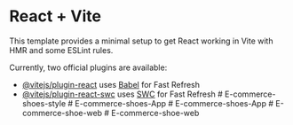 # React + Vite

This template provides a minimal setup to get React working in Vite with HMR and some ESLint rules.

Currently, two official plugins are available:

- [@vitejs/plugin-react](https://github.com/vitejs/vite-plugin-react/blob/main/packages/plugin-react/README.md) uses [Babel](https://babeljs.io/) for Fast Refresh
- [@vitejs/plugin-react-swc](https://github.com/vitejs/vite-plugin-react-swc) uses [SWC](https://swc.rs/) for Fast Refresh
#   E - c o m m e r c e - s h o e s - s t y l e  
 #   E - c o m m e r c e - s h o e s - A p p  
 #   E - c o m m e r c e - s h o e s - A p p  
 #   E - c o m m e r c e - s h o e - w e b  
 #   E - c o m m e r c e - s h o e - w e b  
 